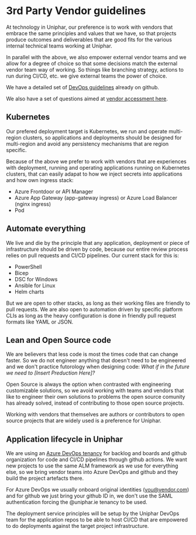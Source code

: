 # 3rd Party Vendor guidelines

At technology in Uniphar, our preference is to work with vendors that embrace the same principles and values that we have, so that projects produce outcomes and deliverables that are good fits for the various internal technical teams working at Uniphar.

In parallel with the above, we also empower external vendor teams and we allow for a degree of choice so that some decisions match the external vendor team way of working. So things like branching strategy, actions to run during CI/CD, etc. we give external teams the power of choice.

We have a detailed set of [DevOps guidelines](https://github.com/Uniphar/devops-guidelines) already on github.

We also have a set of questions aimed at [vendor accessment here](./vendor-qa.md).

## Kubernetes

Our prefered deployment target is Kubernetes, we run and operate multi-region clusters, so applications and deployments should be designed for multi-region and avoid any persistency mechanisms that are region specific.

Because of the above we prefer to work with vendors that are experiences with deployment, running and operating applications running on Kubernetes clusters, that can easily adapat to how we inject secrets into applications and how own ingress stack:

- Azure Frontdoor or API Manager
- Azure App Gateway (app-gateway ingress) or Azure Load Balancer (nginx ingress)
- Pod

## Automate everything

We live and die by the principle that any application, deployment or piece of infrastructure should be driven by code, because our entire review process relies on pull requests and CI/CD pipelines. Our current stack for this is:

- PowerShell
- Bicep
- DSC for Windows
- Ansible for Linux
- Helm charts

But we are open to other stacks, as long as their working files are friendly to pull requests. We are also open to automation driven by specific platform CLIs as long as the heavy configuration is done in friendly pull request formats like YAML or JSON.

## Lean and Open Source code

We are believers that less code is most the times code that can change faster. So we do not engineer anything that doesn't need to be engineered and we don't practice futorology when designing code: _What if in the future we need to [Insert Preduction Here]?_

Open Source is always the option when contrasted with engineering customizable solutions, so we avoid working with teams and vendors that like to engineer their own solutions to problems the open source comunity has already solved, instead of contributing to those open source projects.

Working with vendors that themselves are authors or contributors to open source projects that are widely used is a preference for Uniphar.

## Application lifecycle in Uniphar

We are using an [Azure DevOps tenancy](https://dev.azure.com/UnipharGroup/) for backlog and boards and github organization for code and CI/CD pipelines through github actions. We want new projects to use the same ALM framework as we use for everything else, so we bring vendor teams into Azure DevOps and github and they build the project artefacts there.

For Azure DevOps we usually onboard original identities (you@vendor.com) and for github we just bring your github ID in, we don't use the SAML authentication forcing the @uniphar.ie tenancy to be used.

The deployment service principles will be setup by the Uniphar DevOps team for the application repos to be able to host CI/CD that are empowered to do deployments against the target project infrastructure.
